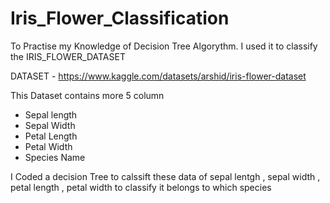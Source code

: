 ﻿# Iris_Flower_Classification
To Practise my Knowledge of Decision Tree Algorythm. I used it to classify the IRIS_FLOWER_DATASET

DATASET - https://www.kaggle.com/datasets/arshid/iris-flower-dataset

This Dataset contains more 5 column
- Sepal length
- Sepal Width
- Petal Length
- Petal Width
- Species Name

I Coded a decision Tree to calssift these data of sepal lentgh , sepal width , petal length , petal width to classify it belongs to which species
